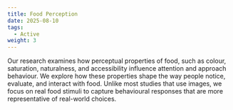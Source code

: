 ```yaml
---
title: Food Perception
date: 2025-08-10
tags:
  - Active
weight: 3
---
```


Our research examines how perceptual properties of food, such as colour, saturation, naturalness, and accessibility influence attention and approach 
behaviour. We explore how these properties shape the way people notice, evaluate, and interact with food. Unlike most studies that use images, we focus on 
real food stimuli to capture behavioural responses that are more representative of real-world choices.

<!--more-->
